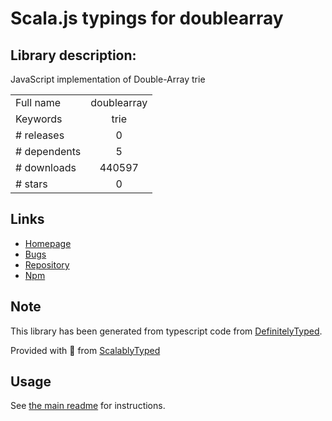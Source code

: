 
# Scala.js typings for doublearray


## Library description:
JavaScript implementation of Double-Array trie

|                    |                 |
| ------------------ | :-------------: |
| Full name          | doublearray |
| Keywords           | trie |
| # releases         | 0 |
| # dependents       | 5 |
| # downloads        | 440597 |
| # stars            | 0 |

## Links
- [Homepage](https://github.com/takuyaa/doublearray)
- [Bugs](https://github.com/takuyaa/doublearray/issues)
- [Repository](https://github.com/takuyaa/doublearray)
- [Npm](https://www.npmjs.com/package/doublearray)
    


## Note
This library has been generated from typescript code from [DefinitelyTyped](https://definitelytyped.org).

Provided with :purple_heart: from [ScalablyTyped](https://github.com/oyvindberg/ScalablyTyped)

## Usage
See [the main readme](../../readme.md) for instructions.


